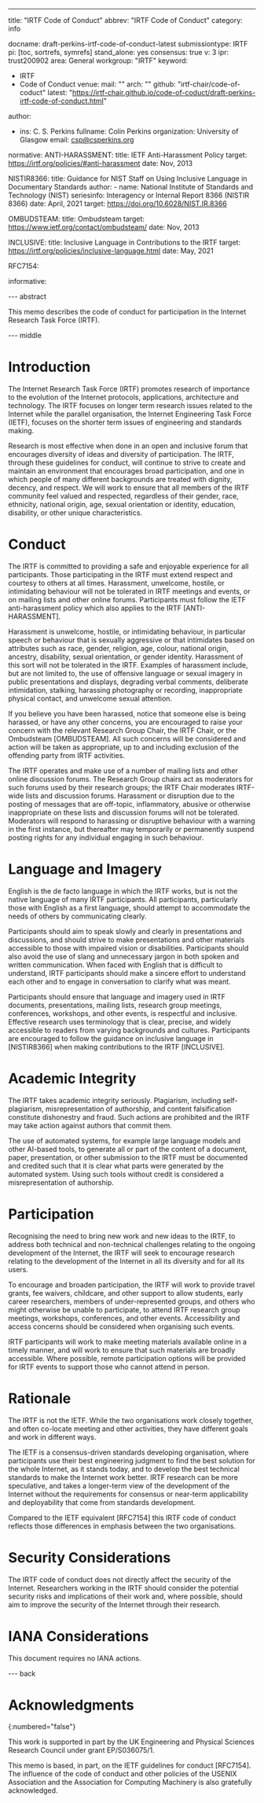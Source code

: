 ---
title: "IRTF Code of Conduct"
abbrev: "IRTF Code of Conduct"
category: info

docname: draft-perkins-irtf-code-of-conduct-latest
submissiontype: IRTF
pi: [toc, sortrefs, symrefs]
stand_alone: yes
consensus: true
v: 3
ipr: trust200902
area: General
workgroup: "IRTF"
keyword:
 - IRTF
 - Code of Conduct
venue:
  mail: ""
  arch: ""
  github: "irtf-chair/code-of-coduct"
  latest: "https://irtf-chair.github.io/code-of-coduct/draft-perkins-irtf-code-of-conduct.html"

author:
 -  ins: C. S. Perkins
    fullname: Colin Perkins
    organization: University of Glasgow
    email: csp@csperkins.org

normative:
  ANTI-HARASSMENT:
    title: IETF Anti-Harassment Policy
    target: https://irtf.org/policies/#anti-harassment
    date: Nov, 2013

  NISTIR8366:
    title: Guidance for NIST Staff on Using Inclusive Language in Documentary Standards
    author:
      - name: National Institute of Standards and Technology (NIST)
    seriesinfo: Interagency or Internal Report 8366 (NISTIR 8366)
    date: April, 2021
    target: https://doi.org/10.6028/NIST.IR.8366

  OMBUDSTEAM:
    title: Ombudsteam
    target: https://www.ietf.org/contact/ombudsteam/
    date: Nov, 2013

  INCLUSIVE:
    title: Inclusive Language in Contributions to the IRTF
    target: https://irtf.org/policies/inclusive-language.html
    date: May, 2021

  RFC7154:

informative:


--- abstract

This memo describes the code of conduct for participation in the
Internet Research Task Force (IRTF).


--- middle

# Introduction

The Internet Research Task Force (IRTF) promotes research of importance to
the evolution of the Internet protocols, applications, architecture and
technology. The IRTF focuses on longer term research issues related to the
Internet while the parallel organisation, the Internet Engineering Task
Force (IETF), focuses on the shorter term issues of engineering and
standards making.

Research is most effective when done in an open and inclusive forum that
encourages diversity of ideas and diversity of participation. The IRTF,
through these guidelines for conduct, will continue to strive to create and
maintain an environment that encourages broad participation, and one in
which people of many different backgrounds are treated with dignity,
decency, and respect. We will work to ensure that all members of the IRTF
community feel valued and respected, regardless of their gender, race,
ethnicity, national origin, age, sexual orientation or identity, education,
disability, or other unique characteristics.


# Conduct

The IRTF is committed to providing a safe and enjoyable experience for all
participants. Those participating in the IRTF must extend respect and
courtesy to others at all times. Harassment, unwelcome, hostile, or
intimidating behaviour will not be tolerated in IRTF meetings and events,
or on mailing lists and other online forums. Participants must follow the
IETF anti-harassment policy which also applies to the IRTF [ANTI-HARASSMENT].

Harassment is unwelcome, hostile, or intimidating behaviour, in particular
speech or behaviour that is sexually aggressive or that intimidates based on
attributes such as race, gender, religion, age, colour, national origin,
ancestry, disability, sexual orientation, or gender identity. Harassment of
this sort will not be tolerated in the IRTF. Examples of harassment
include, but are not limited to, the use of offensive language or sexual
imagery in public presentations and displays, degrading verbal comments,
deliberate intimidation, stalking, harassing photography or recording,
inappropriate physical contact, and unwelcome sexual attention.

If you believe you have been harassed, notice that someone else is being
harassed, or have any other concerns, you are encouraged to raise your
concern with the relevant Research Group Chair, the IRTF Chair, or the
Ombudsteam [OMBUDSTEAM]. All such concerns will be considered and action
will be taken as appropriate, up to and including exclusion of the
offending party from IRTF activities.

The IRTF operates and make use of a number of mailing lists and other
online discussion forums. The Research Group chairs act as moderators for
such forums used by their research groups; the IRTF Chair moderates
IRTF-wide lists and discussion forums. Harassment or disruption due to the
posting of messages that are off-topic, inflammatory, abusive or otherwise
inappropriate on these lists and discussion forums will not be tolerated.
Moderators will respond to harassing or disruptive behaviour with a warning
in the first instance, but thereafter may temporarily or permanently
suspend posting rights for any individual engaging in such behaviour.

# Language and Imagery

English is the de facto language in which the IRTF works, but is not the
native language of many IRTF participants. All participants, particularly
those with English as a first language, should attempt to accommodate the
needs of others by communicating clearly.

Participants should aim to speak slowly and clearly in presentations and
discussions, and should strive to make presentations and other materials
accessible to those with impaired vision or disabilities. Participants
should also avoid the use of slang and unnecessary jargon in both spoken
and written communication. When faced with English that is difficult to
understand, IRTF participants should make a sincere effort to understand
each other and to engage in conversation to clarify what was meant.

Participants should ensure that language and imagery used in IRTF
documents, presentations, mailing lists, research group meetings,
conferences, workshops, and other events, is respectful and inclusive.
Effective research uses terminology that is clear, precise, and widely
accessible to readers from varying backgrounds and cultures.  Participants
are encouraged to follow the guidance on inclusive language in [NISTIR8366]
when making contributions to the IRTF [INCLUSIVE].


# Academic Integrity

The IRTF takes academic integrity seriously. Plagiarism, including
self-plagiarism, misrepresentation of authorship, and content falsification
constitute dishonestry and fraud. Such actions are prohibited and the IRTF
may take action against authors that commit them.

The use of automated systems, for example large language models and other
AI-based tools, to generate all or part of the content of a document,
paper, presentation, or other submission to the IRTF must be documented
and credited such that it is clear what parts were generated by the
automated system. Using such tools without credit is considered a
misrepresentation of authorship.



# Participation

Recognising the need to bring new work and new ideas to the IRTF, to
address both technical and non-technical challenges relating to the ongoing
development of the Internet, the IRTF will seek to encourage research
relating to the development of the Internet in all its diversity and for
all its users.

To encourage and broaden participation, the IRTF will work to provide
travel grants, fee waivers, childcare, and other support to allow students,
early career researchers, members of under-represented groups, and others who
might otherwise be unable to participate, to attend IRTF research group
meetings, workshops, conferences, and other events.  Accessibility and
access concerns should be considered when organising such events.

IRTF participants will work to make meeting materials available online in
 a timely manner, and will work to ensure that such materials are broadly
accessible. Where possible, remote participation options will be provided
for IRTF events to support those who cannot attend in person.


# Rationale

The IRTF is not the IETF. While the two organisations work closely
together, and often co-locate meeting and other activities, they have
different goals and work in different ways.

The IETF is a consensus-driven standards developing organisation, where
participants use their best engineering judgment to find the best solution
for the whole Internet, as it stands today, and to develop the best
technical standards to make the Internet work better.
IRTF research can be more speculative, and takes a longer-term view of
the development of the Internet without the requirements for consensus
or near-term applicability and deployability that come from standards
development.

Compared to the IETF equivalent [RFC7154] this IRTF code of conduct
reflects those differences in emphasis between the two organisations.



# Security Considerations

The IRTF code of conduct does not directly affect the security of the
Internet. Researchers working in the IRTF should consider the potential
security risks and implications of their work and, where possible, should
aim to improve the security of the Internet through their research.


# IANA Considerations

This document requires no IANA actions.


--- back

# Acknowledgments
{:numbered="false"}

This work is supported in part by the UK Engineering and Physical Sciences
Research Council under grant EP/S036075/1.

This memo is based, in part, on the IETF guidelines for conduct [RFC7154].
The influence of the code of conduct and other policies of the USENIX
Association and the Association for Computing Machinery is also gratefully
acknowledged.

